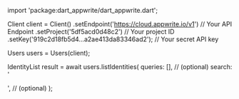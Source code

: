 import 'package:dart_appwrite/dart_appwrite.dart';

Client client = Client()
    .setEndpoint('https://cloud.appwrite.io/v1') // Your API Endpoint
    .setProject('5df5acd0d48c2') // Your project ID
    .setKey('919c2d18fb5d4...a2ae413da83346ad2'); // Your secret API key

Users users = Users(client);

IdentityList result = await users.listIdentities(
    queries: [], // (optional)
    search: '<SEARCH>', // (optional)
);
